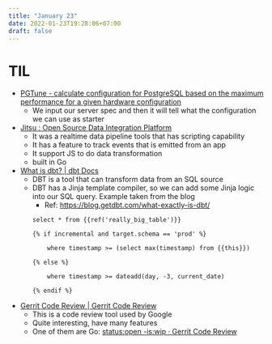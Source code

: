 ```yaml
---
title: "January 23"
date: 2022-01-23T19:28:06+07:00
draft: false
---
```


# TIL
- [PGTune - calculate configuration for PostgreSQL based on the maximum performance for a given hardware configuration](https://pgtune.leopard.in.ua/?utm_source=pocket_mylist)
  - We input our server spec and then it will tell what the configuration we can use as starter
- [Jitsu : Open Source Data Integration Platform](https://jitsu.com/?ref=producthunt)
  - It was a realtime data pipeline tools that has scripting capability
  - It has a feature to track events that is emitted from an app
  - It support JS to do data transformation
  - built in Go
- [What is dbt? | dbt Docs](https://docs.getdbt.com/docs/introduction)
  - DBT is a tool that can transform data from an SQL source
  - DBT has a Jinja template compiler, so we can add some Jinja logic into our SQL query. Example taken from the blog
    - Ref: https://blog.getdbt.com/what-exactly-is-dbt/
    ```jinja
    select * from {{ref('really_big_table')}}

    {% if incremental and target.schema == 'prod' %}         

        where timestamp >= (select max(timestamp) from {{this}})     

    {% else %}         

        where timestamp >= dateadd(day, -3, current_date)     

    {% endif %}
    ```
- [Gerrit Code Review | Gerrit Code Review](https://www.gerritcodereview.com/index.html)
  - This is a code review tool used by Google
  - Quite interesting, have many features
  - One of them are Go: [status:open -is:wip · Gerrit Code Review](https://go-review.googlesource.com/q/status:open+-is:wip)